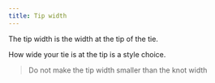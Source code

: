 ```yaml
---
title: Tip width
---
```


The tip width is the width at the tip of the tie.

How wide your tie is at the tip is a style choice.

> Do not make the tip width smaller than the knot width